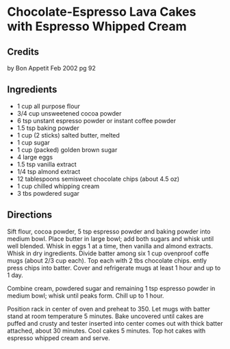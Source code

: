 # Chocolate-Espresso Lava Cakes with Espresso Whipped Cream 

## Credits

by Bon Appetit Feb 2002 pg 92

## Ingredients

- 1 cup all purpose flour
- 3/4 cup unsweetened cocoa powder
- 6 tsp unstant espresso powder or instant coffee powder
- 1.5 tsp baking powder
- 1 cup (2 sticks) salted butter, melted
- 1 cup sugar
- 1 cup (packed) golden brown sugar
- 4 large eggs
- 1.5 tsp vanilla extract
- 1/4 tsp almond extract
- 12 tablespoons semisweet chocolate chips (about 4.5 oz)
- 1 cup chilled whipping cream
- 3 tbs powdered sugar

## Directions

Sift flour, cocoa powder, 5 tsp espresso powder and baking powder into medium bowl. Place butter in large bowl; add both sugars and whisk until well blended. Whisk in eggs 1 at a time, then vanilla and almond extracts. Whisk in dry ingredients. Divide batter among six 1 cup ovenproof coffe mugs (about 2/3 cup each). Top each with 2 tbs chocolate chips. ently press chips into batter. Cover and refrigerate mugs at least 1 hour and up to 1 day.  
  
 Combine cream, powdered sugar and remaining 1 tsp espresso powder in medium bowl; whisk until peaks form. Chill up to 1 hour.  
  
 Position rack in center of oven and preheat to 350. Let mugs with batter stand at room temperature 5 minutes. Bake uncovered until cakes are puffed and crusty and tester inserted into center comes out with thick batter attached, about 30 minutes. Cool cakes 5 minutes. Top hot cakes with espresso whipped cream and serve.

